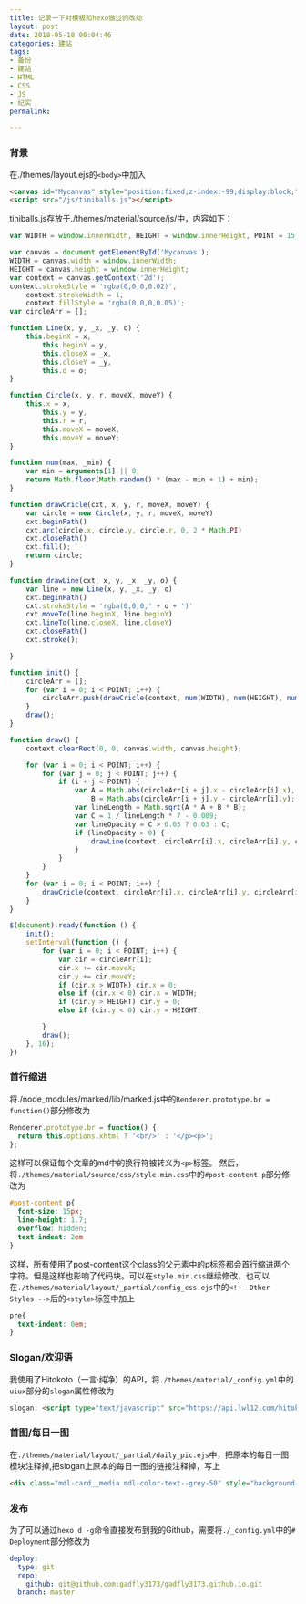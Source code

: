 ```yaml
---
title: 记录一下对模板和hexo做过的改动
layout: post
date: 2018-05-18 00:04:46
categories: 建站
tags:
- 备份
- 建站
- HTML
- CSS
- JS
- 纪实
permalink:

---
```

### 背景

在./themes/layout.ejs的``<body>``中加入

```html
<canvas id="Mycanvas" style="position:fixed;z-index:-99;display:block;">你这是什么垃圾浏览器，这都不能显示(╯‵□′)╯︵┻━┻</canvas>
<script src="/js/tiniballs.js"></script>
```

tiniballs.js存放于./themes/material/source/js/中，内容如下：

```javascript
var WIDTH = window.innerWidth, HEIGHT = window.innerHeight, POINT = 15;

var canvas = document.getElementById('Mycanvas');
WIDTH = canvas.width = window.innerWidth;
HEIGHT = canvas.height = window.innerHeight;
var context = canvas.getContext('2d');
context.strokeStyle = 'rgba(0,0,0,0.02)',
    context.strokeWidth = 1,
    context.fillStyle = 'rgba(0,0,0,0.05)';
var circleArr = [];

function Line(x, y, _x, _y, o) {
    this.beginX = x,
        this.beginY = y,
        this.closeX = _x,
        this.closeY = _y,
        this.o = o;
}

function Circle(x, y, r, moveX, moveY) {
    this.x = x,
        this.y = y,
        this.r = r,
        this.moveX = moveX,
        this.moveY = moveY;
}

function num(max, _min) {
    var min = arguments[1] || 0;
    return Math.floor(Math.random() * (max - min + 1) + min);
}

function drawCricle(cxt, x, y, r, moveX, moveY) {
    var circle = new Circle(x, y, r, moveX, moveY)
    cxt.beginPath()
    cxt.arc(circle.x, circle.y, circle.r, 0, 2 * Math.PI)
    cxt.closePath()
    cxt.fill();
    return circle;
}

function drawLine(cxt, x, y, _x, _y, o) {
    var line = new Line(x, y, _x, _y, o)
    cxt.beginPath()
    cxt.strokeStyle = 'rgba(0,0,0,' + o + ')'
    cxt.moveTo(line.beginX, line.beginY)
    cxt.lineTo(line.closeX, line.closeY)
    cxt.closePath()
    cxt.stroke();

}

function init() {
    circleArr = [];
    for (var i = 0; i < POINT; i++) {
        circleArr.push(drawCricle(context, num(WIDTH), num(HEIGHT), num(15, 2), num(10, -10) / 40, num(10, -10) / 40));
    }
    draw();
}

function draw() {
    context.clearRect(0, 0, canvas.width, canvas.height);

    for (var i = 0; i < POINT; i++) {
        for (var j = 0; j < POINT; j++) {
            if (i + j < POINT) {
                var A = Math.abs(circleArr[i + j].x - circleArr[i].x),
                    B = Math.abs(circleArr[i + j].y - circleArr[i].y);
                var lineLength = Math.sqrt(A * A + B * B);
                var C = 1 / lineLength * 7 - 0.009;
                var lineOpacity = C > 0.03 ? 0.03 : C;
                if (lineOpacity > 0) {
                    drawLine(context, circleArr[i].x, circleArr[i].y, circleArr[i + j].x, circleArr[i + j].y, lineOpacity);
                }
            }
        }
    }
    for (var i = 0; i < POINT; i++) {
        drawCricle(context, circleArr[i].x, circleArr[i].y, circleArr[i].r);
    }
}

$(document).ready(function () {
    init();
    setInterval(function () {
        for (var i = 0; i < POINT; i++) {
            var cir = circleArr[i];
            cir.x += cir.moveX;
            cir.y += cir.moveY;
            if (cir.x > WIDTH) cir.x = 0;
            else if (cir.x < 0) cir.x = WIDTH;
            if (cir.y > HEIGHT) cir.y = 0;
            else if (cir.y < 0) cir.y = HEIGHT;

        }
        draw();
    }, 16);
})
```

### 首行缩进

将./node_modules/marked/lib/marked.js中的``Renderer.prototype.br = function()``部分修改为

```javascript
Renderer.prototype.br = function() {
  return this.options.xhtml ? '<br/>' : '</p><p>';
};
```

这样可以保证每个文章的md中的换行符被转义为``<p>``标签。
然后，将``./themes/material/source/css/style.min.css``中的``#post-content p``部分修改为

```css
#post-content p{
  font-size: 15px;
  line-height: 1.7;
  overflow: hidden;
  text-indent: 2em
}
```

这样，所有使用了post-content这个class的父元素中的p标签都会首行缩进两个字符。但是这样也影响了代码块。可以在``style.min.css``继续修改，也可以在``./themes/material/layout/_partial/config_css.ejs``中的``<!-- Other Styles -->``后的``<style>``标签中加上

```css
pre{
  text-indent: 0em;
}
```

### Slogan/欢迎语

我使用了Hitokoto（一言·纯净）的API，将``./themes/material/_config.yml``中的``uiux``部分的``slogan``属性修改为

```html
slogan: <script type="text/javascript" src="https://api.lwl12.com/hitokoto/main/get?encode=js&charset=utf-8"></script><div id="lwlhitokoto"><script>lwlhitokoto()</script></div>
```

### 首图/每日一图

在``./themes/material/layout/_partial/daily_pic.ejs``中，把原本的每日一图模块注释掉,把slogan上原本的每日一图的链接注释掉，写上

```html
<div class="mdl-card__media mdl-color-text--grey-50" style="background-image:url(https://api.i-meto.com/bing)">
```

### 发布

为了可以通过``hexo d -g``命令直接发布到我的Github，需要将``./_config.yml``中的``# Deployment``部分修改为

```yml
deploy:
  type: git
  repo:
    github: git@github.com:gadfly3173/gadfly3173.github.io.git
  branch: master
```
